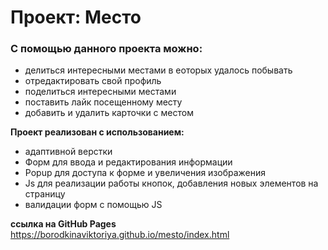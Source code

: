 # Проект: Место

### С помощью данного проекта можно:

* делиться интересными местами в еоторых удалось побывать
* отредактировать свой профиль
* поделиться интересными местами
* поставить лайк посещенному месту
* добавить и удалить карточки с местом



**Проект реализован с использованием:**

* адаптивной верстки
* Форм для ввода и редактирования информации 
* Popup для доступа к форме и увеличения изображения
* Js для реализации работы кнопок, добавления новых элементов на страницу
* валидации форм с помощью JS


**ссылка на GitHub Pages**
https://borodkinaviktoriya.github.io/mesto/index.html